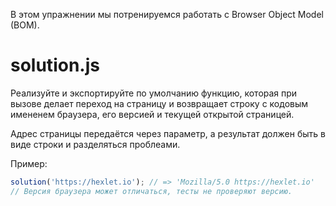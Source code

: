 В этом упражнении мы потренируемся работать с Browser Object Model (BOM).

# solution.js
Реализуйте и экспортируйте по умолчанию функцию, которая при вызове делает переход на страницу и возвращает строку с кодовым имененем браузера, его версией и текущей открытой страницей.

Адрес страницы передаётся через параметр, а результат должен быть в виде строки и разделяться проблеами.

Пример:

```js
solution('https://hexlet.io'); // => 'Mozilla/5.0 https://hexlet.io'
// Версия браузера может отличаться, тесты не проверяют версию.
```